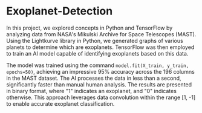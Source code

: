 # Exoplanet-Detection
In this project, we explored concepts in Python and TensorFlow by analyzing data from NASA's Mikulski Archive for Space Telescopes (MAST). Using the Lightkurve library in Python, we generated graphs of various planets to determine which are exoplanets. TensorFlow was then employed to train an AI model capable of identifying exoplanets based on this data. 

The model was trained using the command `model.fit(X_train, y_train, epochs=50)`, achieving an impressive 95% accuracy across the 196 columns in the MAST dataset. The AI processes the data in less than a second, significantly faster than manual human analysis. The results are presented in binary format, where "1" indicates an exoplanet, and "0" indicates otherwise. This approach leverages data convolution within the range [1, -1] to enable accurate exoplanet classification.
